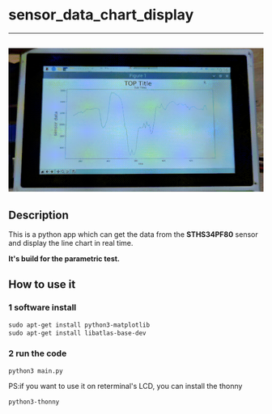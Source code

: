 # sensor_data_chart_display
---
 ![image]( https://github.com/bigbearishappy/sensor_data_chart_display/blob/main/pic/demo.gif)
---
## Description

This is a python app which can get the data from the **STHS34PF80** sensor
and display the line chart in real time.

**It's build for the parametric test.**

## How to use it
### 1 software install
```
sudo apt-get install python3-matplotlib
sudo apt-get install libatlas-base-dev
```
### 2 run the code
```
python3 main.py
```
PS:if you want to use it on reterminal's LCD, you can install the thonny
```
python3-thonny
```
